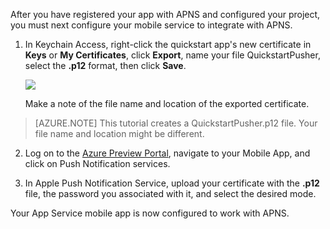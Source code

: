 After you have registered your app with APNS and configured your project, you must next configure your mobile service to integrate with APNS.

1. In Keychain Access, right-click the quickstart app's new certificate in **Keys** or **My Certificates**, click **Export**, name your file QuickstartPusher, select the **.p12** format, then click **Save**.

   	![](./media/mobile-services-apns-configure-push/mobile-services-ios-push-step18.png)

    Make a note of the file name and location of the exported certificate.

>[AZURE.NOTE] This tutorial creates a QuickstartPusher.p12 file. Your file name and location might be different.

2. Log on to the [Azure Preview Portal], navigate to your Mobile App, and click on Push Notification services.

3. In Apple Push Notification Service, upload your certificate with the **.p12** file, the password you associated with it, and select the desired mode.

Your App Service mobile app is now configured to work with APNS.

<!-- URLs. -->
[Azure Preview Portal]: https://portal.azure.com/
